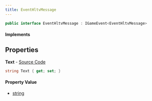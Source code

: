 ```yaml
---
title: EventHltvMessage
---
```


```csharp
public interface EventHltvMessage : IGameEvent<EventHltvMessage>
```

#### Implements

## Properties

**Text** - [Source Code](https://github.com/swiftly-solution/swiftlys2/blob/master/managed/src/SwiftlyS2.Generated/GameEvents/Interfaces/EventHltvMessage.cs#L21)

```csharp
string Text { get; set; }
```

#### Property Value

- [string](https://learn.microsoft.com/dotnet/api/system.string)

